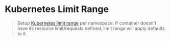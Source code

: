 Kubernetes Limit Range
======================

> Setup [Kubernetes limit
range](https://kubernetes.io/docs/concepts/policy/limit-range/) per namespace.
If container doesn't have its resource limit/requests defined, limit range will
apply defaults to it.
